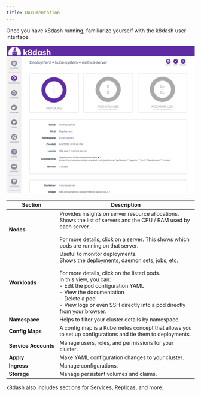 ```yaml
---
title: Documentation
---
```


Once you have k8dash running, familiarize yourself with the k8dash user interface.

<img src="images/k8dash-screen.png" alt="k8dash user interface" class="img-with-border" />

|Section|Description|
|---|---|
|**Nodes**| Provides insights on server resource allocations. <br/> Shows the list of servers and the CPU / RAM used by each server. <br/>&nbsp;<br/> For more details, click on a server. This shows which pods are running on that server.|
|**Workloads**| Useful to monitor deployments. <br/> Shows the deployments, daemon sets, jobs, etc. <br/>&nbsp;<br/> For more details, click on the listed pods. <br/> In this view, you can: <br/> - Edit the pod configuration YAML <br/> - View the documentation <br/> - Delete a pod <br/> - View logs or even SSH directly into a pod directly from your browser. |
|**Namespace**| Helps to filter your cluster details by namespace. |
|<nobr>**Config Maps**</nobr>| A config map is a Kubernetes concept that allows you to set up configurations and tie them to deployments. |
|<nobr>**Service Accounts**</nobr>| Manage users, roles, and permissions for your cluster. |
|**Apply**| Make YAML configuration changes to your cluster. |
|**Ingress**| Manage configurations. |
|**Storage**| Manage persistent volumes and claims. |

k8dash also includes sections for Services, Replicas, and more. 
